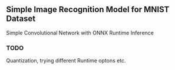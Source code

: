 ## Simple Image Recognition Model for MNIST Dataset

Simple Convolutional Network with ONNX Runtime Inference

### TODO

Quantization, trying different Runtime optons etc.

